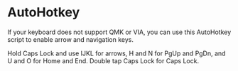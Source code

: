 # AutoHotkey

If your keyboard does not support QMK or VIA, you can use this AutoHotkey script to enable arrow and navigation keys.

Hold Caps Lock and use IJKL for arrows, H and N for PgUp and PgDn, and U and O for Home and End. Double tap Caps Lock for Caps Lock.
